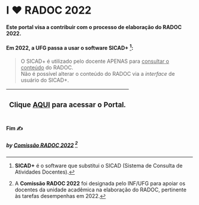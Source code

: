 # I &#10084; RADOC 2022

#### Este portal visa a contribuir com o processo de elaboração do RADOC 2022.

#### Em 2022, a UFG passa a usar o software **SICAD+** [^1]:
> O SICAD+ é utilizado pelo docente APENAS para <ins>consultar o conteúdo</ins> do RADOC.<br>Não é possível alterar o conteúdo do RADOC via a _interface_ de usuário do SICAD+.

|<H3>Clique [AQUI](./doc/painel.md#painel-visão-geral/) para acessar o Portal.</H3>|
|-|

[^1]: **SICAD+** é o software que substitui o SICAD (Sistema de Consulta de Atividades Docentes).
[^2]: A **Comissão RADOC 2022** foi designada pelo INF/UFG para apoiar os docentes da unidade acadêmica na elaboração do RADOC, pertinente às tarefas desempenhas em 2022.

#### Fim &#9997;
##### by [Comissão RADOC 2022](./doc/x-index.md#comissão-radoc-2022) [^2]
